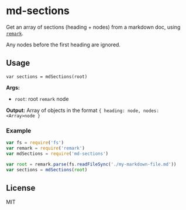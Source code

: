 # md-sections

Get an array of sections (heading + nodes) from a markdown doc, using [`remark`](https://github.com/wooorm/remark).

Any nodes before the first heading are ignored.

## Usage

`var sections = mdSections(root)`

**Args:**

- `root`: root `remark` node

**Output:** Array of objects in the format `{ heading: node, nodes: <Array>node }`

### Example

```js
var fs = require('fs')
var remark = require('remark')
var mdSections = require('md-sections')

var root = remark.parse(fs.readFileSync('./my-markdown-file.md'))
var sections = mdSections(root)
```

## License

MIT
